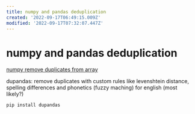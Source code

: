 ```yaml
---
title: numpy and pandas deduplication
created: '2022-09-17T06:49:15.009Z'
modified: '2022-09-17T07:32:07.447Z'
---
```


# numpy and pandas deduplication

[numpy remove duplicates from array](https://datascienceparichay.com/article/numpy-remove-duplicates-from-array/#:~:text=Use%20the%20np.unique%20%28%29%20function%20to%20remove%20duplicates,remove%20duplicate%20columns%20from%20a%202-D%20Numpy%20array.)

dupandas: remove duplicates with custom rules like levenshtein distance, spelling differences and phonetics (fuzzy maching) for english (most likely?)
```bash
pip install dupandas
```

